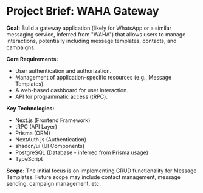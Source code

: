 # Project Brief: WAHA Gateway

**Goal:** Build a gateway application (likely for WhatsApp or a similar messaging service, inferred from "WAHA") that allows users to manage interactions, potentially including message templates, contacts, and campaigns.

**Core Requirements:**

*   User authentication and authorization.
*   Management of application-specific resources (e.g., Message Templates).
*   A web-based dashboard for user interaction.
*   API for programmatic access (tRPC).

**Key Technologies:**

*   Next.js (Frontend Framework)
*   tRPC (API Layer)
*   Prisma (ORM)
*   NextAuth.js (Authentication)
*   shadcn/ui (UI Components)
*   PostgreSQL (Database - inferred from Prisma usage)
*   TypeScript

**Scope:** The initial focus is on implementing CRUD functionality for Message Templates. Future scope may include contact management, message sending, campaign management, etc.